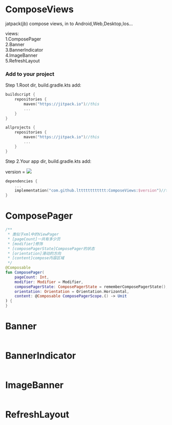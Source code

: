 # ComposeViews

jatpack(jb) compose views, in to Android,Web,Desktop,Ios...

views:
</br>
1.ComposePager</br>
2.Banner</br>
3.BannerIndicator</br>
4.ImageBanner</br>
5.RefreshLayout

<h3>Add to your project</h3>

Step 1.Root dir, build.gradle.kts add:

```kotlin
buildscript {
    repositories {
        maven("https://jitpack.io")//this
        ...
    }
}

allprojects {
    repositories {
        maven("https://jitpack.io")//this
        ...
    }
}
```

Step 2.Your app dir, build.gradle.kts add:

version = [![](https://jitpack.io/v/ltttttttttttt/ComposeViews.svg)](https://jitpack.io/#ltttttttttttt/ComposeViews)

```kotlin
dependencies {
    ...
    implementation("com.github.ltttttttttttt:ComposeViews:$version")//this
}
```

# ComposePager

```kotlin
/**
 * 类似于xml中的ViewPager
 * [pageCount]一共有多少页
 * [modifier]修饰
 * [composePagerState]ComposePager的状态
 * [orientation]滑动的方向
 * [content]compose内容区域
 */
@Composable
fun ComposePager(
    pageCount: Int,
    modifier: Modifier = Modifier,
    composePagerState: ComposePagerState = rememberComposePagerState(),
    orientation: Orientation = Orientation.Horizontal,
    content: @Composable ComposePagerScope.() -> Unit
) {
}
```

# Banner

```kotlin

```

# BannerIndicator

```kotlin

```

# ImageBanner

```kotlin

```

# RefreshLayout

```kotlin

```